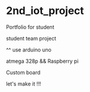 # 2nd_iot_project
Portfolio for student 

student team project

^^ use arduino uno

atmega 328p && Raspberry pi

Custom board

let's make it !!!

